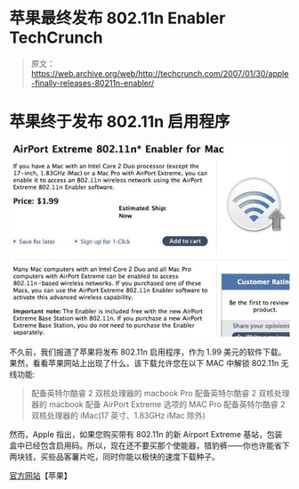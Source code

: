 # 苹果最终发布 802.11n Enabler TechCrunch

> 原文：<https://web.archive.org/web/http://techcrunch.com/2007/01/30/apple-finally-releases-80211n-enabler/>

# 苹果终于发布 802.11n 启用程序

![](img/90b4e3c644572f699d8765aa2e516cc7.png)

不久前，我们报道了苹果将发布 802.11n 启用程序，作为 1.99 美元的软件下载。果然，看看苹果网站上出现了什么。该下载允许您在以下 MAC 中解锁 802.11n 无线功能:

> 配备英特尔酷睿 2 双核处理器的 macbook Pro
> 配备英特尔酷睿 2 双核处理器的 macbook
> 配备 AirPort Extreme 选项的 MAC Pro
> 配备英特尔酷睿 2 双核处理器的 iMac(17 英寸、1.83GHz iMac 除外)

然而，Apple 指出，如果您购买带有 802.11n 的新 Airport Extreme 基站，包装盒中已经包含启用码。所以，现在还不要买那个使能器，猎豹裤——你也许能省下两块钱，买些品客薯片吃，同时你能以极快的速度下载种子。

[官方网站](https://web.archive.org/web/20220915055640/http://store.apple.com/1-800-MY-APPLE/WebObjects/AppleStore.woa/wa/RSLID?mco=9BFE4FC5&nplm=D4141ZM%2FA)【苹果】